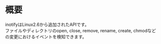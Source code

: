 # 概要
inotifyはLinux2.6から追加されたAPIです。  
ファイルやディレクトリのopen, close, remove, rename, create, chmodなどの変更におけるイベントを検知できます。

